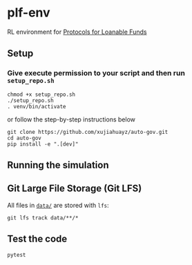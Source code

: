 # plf-env

RL environment for [Protocols for Loanable Funds](https://arxiv.org/abs/2006.13922)

## Setup

### Give execute permission to your script and then run `setup_repo.sh`

```
chmod +x setup_repo.sh
./setup_repo.sh
. venv/bin/activate
```

or follow the step-by-step instructions below

```
git clone https://github.com/xujiahuayz/auto-gov.git
cd auto-gov
pip install -e ".[dev]"
```

## Running the simulation

<!-- TODO -->

## Git Large File Storage (Git LFS)

All files in [`data/`](data/) are stored with `lfs`:

```
git lfs track data/**/*
```

## Test the code

```zsh
pytest
```
